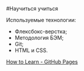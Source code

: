 #Научиться учиться

Используемые технологии:
- Флексбокс-верстка;
- Методология БЭМ;
- Git;
- HTML и CSS.

[How to Learn - GitHub Pages](https://otteliya2035.github.io/how-to-learn/)
